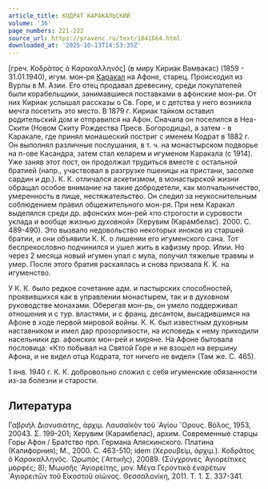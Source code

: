 ```yaml
---
article_title: КОДРАТ КАРАКАЛЬСКИЙ
volume: '36'
page_numbers: 221-222
source_url: https://pravenc.ru/text/1841664.html
downloaded_at: '2025-10-13T14:53:35Z'
---
```


[греч. Κοδρᾶτος ὁ Καρακαλληνός] (в миру Кириак Вамвакас) (1859 - 31.01.1940), игум. мон-ря [Каракал](https://pravenc.ru/text/Каракал.html) на Афоне, старец. Происходил из Вурлы в М. Азии. Его отец продавал древесину, среди покупателей были корабельщики, занимавшиеся поставками в афонские мон-ри. От них Кириак услышал рассказы о Св. Горе, и с детства у него возникла мечта посетить это место. В 1879 г. Кириак тайком оставил родительский дом и отправился на Афон. Сначала он поселился в Неа-Скити (Новом Скиту Рождества Пресв. Богородицы), а затем - в Каракале, где принял монашеский постриг с именем Кодрат в 1882 г. Он выполнял различные послушания, в т. ч. на монастырском подворье на п-ове Касандра, затем стал келарем и игуменом Каракала (с 1914). Уже заняв этот пост, он продолжал трудиться вместе с остальной братией (напр., участвовал в разгрузке пшеницы на пристани, засолке сардин и др.). К. К. отличался аскетизмом, в монастырской жизни обращал особое внимание на такие добродетели, как молчальничество, умеренность в пище, нестяжательство. Он следил за неукоснительным соблюдением правил общежительного мон-ря. При нем Каракал выделялся среди др. афонских мон-рей «по строгости и суровости уклада и вообще жизнью духовной» (Херувим (Карамбелас). 2000. С. 489-490). Это вызвало недовольство некоторых иноков из старшей братии, и они объявили К. К. о лишении его игуменского сана. Тот беспрекословно подчинился и ушел жить в кафизму прор. Илии. Но через 2 месяца новый игумен упал с мула, получил тяжелые травмы и умер. После этого братия раскаялась и снова призвала К. К. на игуменство.

У К. К. было редкое сочетание адм. и пастырских способностей, проявившихся как в управлении монастырем, так и в духовном руководстве монахами. Оберегая мон-рь, он умело поддерживал отношения и с тур. властями, и с франц. десантом, высадившимся на Афоне в ходе первой мировой войны. К. К. был известным духовным наставником и имел дар прозорливости, на исповедь к нему приходили насельники др. афонских мон-рей и миряне. На Афоне бытовала пословица: «Кто побывал на Святой Горе и не взошел на вершину Афона, и не видел отца Кодрата, тот ничего не видел» (Там же. С. 465).

1 янв. 1940 г. К. К. добровольно сложил с себя игуменские обязанности из-за болезни и старости.

## Литература

Γαβριὴλ Διονυσιάτης, ἀρχιμ. Λαυσαïκὸν τοῦ ῾Αγίου ῎Ορους. Βόλος, 1953, 20043. Σ. 199-201; Херувим (Карамбелас), архим. Современные старцы Горы Афон / Братство прп. Германа Аляскинского. Платина (Калифорния); М., 2000. С. 463-510; idem (Χερουβείμ, ἀρχιμ.). Κοδρᾶτος ὁ Καρακαλληνός. ᾿Ωρωπός (᾿Αττικῆς), 20089. (Σύγχρονες ῾Αγιορείτικες μορφές; 8); Μωυσῆς ῾Αγιορείτης, μον. Μέγα Γεροντικὸ ἐναρέτων ῾Αγιορειτῶν τοῦ Εἰκοστοῦ αἰῶνος. Θεσσαλονίκη, 2011. Τ. 1. Σ. 337-341.
